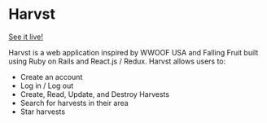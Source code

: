 # Harvst

[See it live!][heroku]

[heroku]: http://www.harvst.xyz/

Harvst is a web application inspired by WWOOF USA and Falling Fruit built using Ruby on Rails
and React.js / Redux. Harvst allows users to:

- Create an account
- Log in / Log out
- Create, Read, Update, and Destroy Harvests
- Search for harvests in their area
- Star harvests
